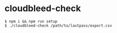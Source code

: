 # cloudbleed-check

```
$ npm i && npm run setup
$ ./cloudbleed-check /path/to/lastpass/export.csv
```
